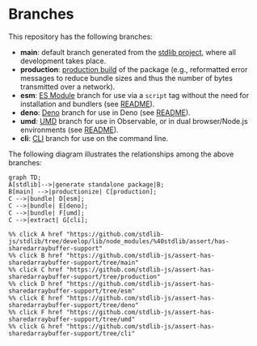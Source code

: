 <!--

@license Apache-2.0

Copyright (c) 2023 The Stdlib Authors.

Licensed under the Apache License, Version 2.0 (the "License");
you may not use this file except in compliance with the License.
You may obtain a copy of the License at

    http://www.apache.org/licenses/LICENSE-2.0

Unless required by applicable law or agreed to in writing, software
distributed under the License is distributed on an "AS IS" BASIS,
WITHOUT WARRANTIES OR CONDITIONS OF ANY KIND, either express or implied.
See the License for the specific language governing permissions and
limitations under the License.

-->

# Branches

This repository has the following branches:

-   **main**: default branch generated from the [stdlib project][stdlib-url], where all development takes place.
-   **production**: [production build][production-url] of the package (e.g., reformatted error messages to reduce bundle sizes and thus the number of bytes transmitted over a network).
-   **esm**: [ES Module][esm-url] branch for use via a `script` tag without the need for installation and bundlers (see [README][esm-readme]).
-   **deno**: [Deno][deno-url] branch for use in Deno (see [README][deno-readme]).
-   **umd**: [UMD][umd-url] branch for use in Observable, or in dual browser/Node.js environments (see [README][umd-readme]).
-   **cli**: [CLI][cli-url] branch for use on the command line.

The following diagram illustrates the relationships among the above branches:

```mermaid
graph TD;
A[stdlib]-->|generate standalone package|B;
B[main] -->|productionize| C[production];
C -->|bundle| D[esm];
C -->|bundle| E[deno];
C -->|bundle| F[umd];
C -->|extract| G[cli];

%% click A href "https://github.com/stdlib-js/stdlib/tree/develop/lib/node_modules/%40stdlib/assert/has-sharedarraybuffer-support"
%% click B href "https://github.com/stdlib-js/assert-has-sharedarraybuffer-support/tree/main"
%% click C href "https://github.com/stdlib-js/assert-has-sharedarraybuffer-support/tree/production"
%% click D href "https://github.com/stdlib-js/assert-has-sharedarraybuffer-support/tree/esm"
%% click E href "https://github.com/stdlib-js/assert-has-sharedarraybuffer-support/tree/deno"
%% click F href "https://github.com/stdlib-js/assert-has-sharedarraybuffer-support/tree/umd"
%% click G href "https://github.com/stdlib-js/assert-has-sharedarraybuffer-support/tree/cli"
```

[stdlib-url]: https://github.com/stdlib-js/stdlib/tree/develop/lib/node_modules/%40stdlib/assert/has-sharedarraybuffer-support
[production-url]: https://github.com/stdlib-js/assert-has-sharedarraybuffer-support/tree/production
[deno-url]: https://github.com/stdlib-js/assert-has-sharedarraybuffer-support/tree/deno
[deno-readme]: https://github.com/stdlib-js/assert-has-sharedarraybuffer-support/blob/deno/README.md
[umd-url]: https://github.com/stdlib-js/assert-has-sharedarraybuffer-support/tree/umd
[umd-readme]: https://github.com/stdlib-js/assert-has-sharedarraybuffer-support/blob/umd/README.md
[esm-url]: https://github.com/stdlib-js/assert-has-sharedarraybuffer-support/tree/esm
[esm-readme]: https://github.com/stdlib-js/assert-has-sharedarraybuffer-support/blob/esm/README.md
[cli-url]: https://github.com/stdlib-js/assert-has-sharedarraybuffer-support/tree/cli